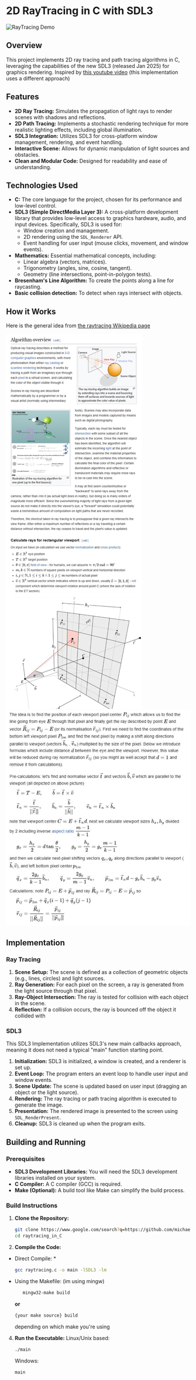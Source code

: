 # 2D RayTracing in C with SDL3

![RayTracing Demo](https://github.com/michaelrzg/raytracing_in_C/blob/main/Screenshots/Raytracing_demo.png)

## Overview

This project implements 2D ray tracing and path tracing algorithms in C, leveraging the capabilities of the new SDL3 (released Jan 2025) for graphics rendering.
Inspired by [this youtube video](https://www.youtube.com/@HirschDaniel) (this implementation uses a different approach)
## Features

* **2D Ray Tracing:** Simulates the propagation of light rays to render scenes with shadows and reflections.
* **2D Path Tracing:** Implements a stochastic rendering technique for more realistic lighting effects, including global illumination.
* **SDL3 Integration:** Utilizes SDL3 for cross-platform window management, rendering, and event handling.
* **Interactive Scene:** Allows for dynamic manipulation of light sources and obstacles.
* **Clean and Modular Code:** Designed for readability and ease of understanding.

## Technologies Used

* **C:** The core language for the project, chosen for its performance and low-level control.
* **SDL3 (Simple DirectMedia Layer 3):** A cross-platform development library that provides low-level access to graphics hardware, audio, and input devices. Specifically, SDL3 is used for:
    * Window creation and management.
    * 2D rendering using the `SDL_Renderer` API.
    * Event handling for user input (mouse clicks, movement, and window events).
* **Mathematics:** Essential mathematical concepts, including:
    * Linear algebra (vectors, matrices).
    * Trigonometry (angles, sine, cosine, tangent).
    * Geometry (line intersections, point-in-polygon tests).
* **Bresenham's Line Algorithm:** To create the points along a line for raycasting.
* **Basic collision detection:** To detect when rays intersect with objects.

## How it Works
Here is the general idea from [the raytracing Wikipedia page](https://en.wikipedia.org/wiki/Ray_tracing_(graphics))


![Alg overview](https://github.com/michaelrzg/raytracing_in_C/blob/main/Screenshots/Algorithm_Overview_Wiki.JPG)
![General Guide Wiki](https://github.com/michaelrzg/raytracing_in_C/blob/main/Screenshots/Math_Explained_Wiki.JPG)
## Implementation
### Ray Tracing

1.  **Scene Setup:** The scene is defined as a collection of geometric objects (e.g., lines, circles) and light sources.
2.  **Ray Generation:** For each pixel on the screen, a ray is generated from the light source through that pixel.
3.  **Ray-Object Intersection:** The ray is tested for collision with each object in the scene.
5.  **Reflection:** If a collision occurs, the ray is bounced off the object it collided with



### SDL3  
This SDL3 Implementation utilizes SDL3's new main callbacks approach, meaning it does not need a typical "main" function starting point.

1.  **Initialization:** SDL3 is initialized, a window is created, and a renderer is set up.
2.  **Event Loop:** The program enters an event loop to handle user input and window events.
3.  **Scene Update:** The scene is updated based on user input (dragging an object or the light source).
4.  **Rendering:** The ray tracing or path tracing algorithm is executed to generate the image.
5.  **Presentation:** The rendered image is presented to the screen using `SDL_RenderPresent`.
6.  **Cleanup:** SDL3 is cleaned up when the program exits.

## Building and Running

### Prerequisites

* **SDL3 Development Libraries:** You will need the SDL3 development libraries installed on your system.
* **C Compiler:** A C compiler (GCC) is required.
* **Make (Optional):** A build tool like Make can simplify the build process.

### Build Instructions

1.  **Clone the Repository:**
    ```bash
    git clone https://www.google.com/search?q=https://github.com/michaelrzg/raytracing_in_C.git
    cd raytracing_in_C
    ```
2.  **Compile the Code:**
   * Direct Compile: *
        ```bash
        gcc raytracing.c -o main -lSDL3 -lm
        ```
    
   * Using the Makefile: 
  (im using mingw)
     ```bash
        mingw32-make build
        ```
  
     **or**
        ```bash
        {your make source} build
        ```
        depending on which make you're using
4.  **Run the Executable:**
   Linux/Unix based:
    ```bash
    ./main
    ```
    Windows:
     ```bash
    main
    ```
